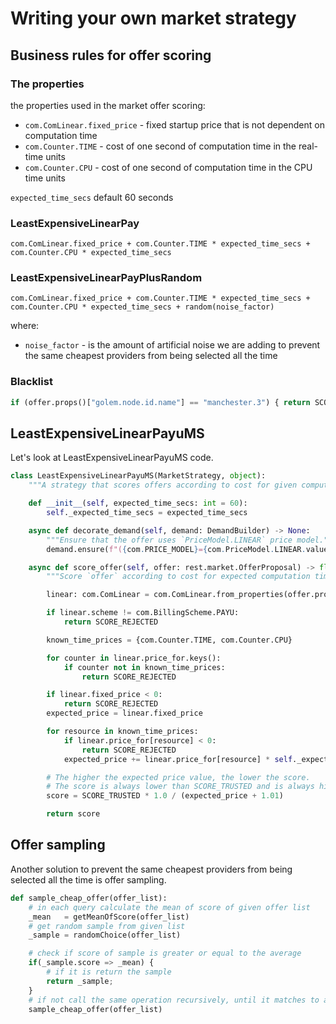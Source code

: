 # Writing your own market strategy

## Business rules for offer scoring

### The properties

the properties used in the market offer scoring:

* `com.ComLinear.fixed_price` -  fixed startup price that is not dependent on computation time
* `com.Counter.TIME` - cost of one second of computation time in the real-time units
* `com.Counter.CPU` - cost of one second of computation time in the CPU time units

`expected_time_secs` default 60 seconds

### LeastExpensiveLinearPay

`com.ComLinear.fixed_price + com.Counter.TIME * expected_time_secs + com.Counter.CPU * expected_time_secs`

### LeastExpensiveLinearPayPlusRandom

`com.ComLinear.fixed_price + com.Counter.TIME * expected_time_secs + com.Counter.CPU * expected_time_secs + random(noise_factor)`

where:

* `noise_factor` - is the amount of artificial noise we are adding to prevent the same cheapest providers from being selected all the time

### Blacklist

```python
if (offer.props()["golem.node.id.name"] == "manchester.3") { return SCORE_REJECTED; }
```

## LeastExpensiveLinearPayuMS

Let's look at LeastExpensiveLinearPayuMS code.

```python
class LeastExpensiveLinearPayuMS(MarketStrategy, object):
    """A strategy that scores offers according to cost for given computation time."""

    def __init__(self, expected_time_secs: int = 60):
        self._expected_time_secs = expected_time_secs

    async def decorate_demand(self, demand: DemandBuilder) -> None:
        """Ensure that the offer uses `PriceModel.LINEAR` price model."""
        demand.ensure(f"({com.PRICE_MODEL}={com.PriceModel.LINEAR.value})")

    async def score_offer(self, offer: rest.market.OfferProposal) -> float:
        """Score `offer` according to cost for expected computation time."""

        linear: com.ComLinear = com.ComLinear.from_properties(offer.props)

        if linear.scheme != com.BillingScheme.PAYU:
            return SCORE_REJECTED

        known_time_prices = {com.Counter.TIME, com.Counter.CPU}

        for counter in linear.price_for.keys():
            if counter not in known_time_prices:
                return SCORE_REJECTED

        if linear.fixed_price < 0:
            return SCORE_REJECTED
        expected_price = linear.fixed_price

        for resource in known_time_prices:
            if linear.price_for[resource] < 0:
                return SCORE_REJECTED
            expected_price += linear.price_for[resource] * self._expected_time_secs

        # The higher the expected price value, the lower the score.
        # The score is always lower than SCORE_TRUSTED and is always higher than 0.
        score = SCORE_TRUSTED * 1.0 / (expected_price + 1.01)

        return score
```

## Offer sampling

Another solution to prevent the same cheapest providers from being selected all the time is offer sampling.

```python
def sample_cheap_offer(offer_list):
    # in each query calculate the mean of score of given offer list 
    _mean   = getMeanOfScore(offer_list)
    # get random sample from given list
    _sample = randomChoice(offer_list)

    # check if score of sample is greater or equal to the average
    if(_sample.score => _mean) {
        # if it is return the sample
        return _sample;
    }
    # if not call the same operation recursively, until it matches to a score lte _mean condition  
    sample_cheap_offer(offer_list)
```

